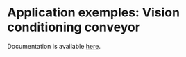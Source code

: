 # Application exemples: Vision conditioning conveyor

Documentation is available [here](https://www.docs.niryo.com/applications/ned/source/examples/vision_conditioning_conveyor).
